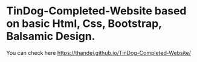 # TinDog-Completed-Website based on basic Html, Css, Bootstrap, Balsamic Design.
You can check here https://thandei.github.io/TinDog-Completed-Website/
